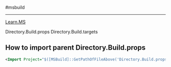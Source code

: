 #msbuild 

---

[Learn.MS](https://learn.microsoft.com/en-us/visualstudio/msbuild/customize-your-build?view=vs-2022)

Directory.Build.props 
Directory.Build.targets

## How to import parent Directory.Build.props

```xml
<Import Project="$([MSBuild]::GetPathOfFileAbove('Directory.Build.props', '$(MSBuildThisFileDirectory)../'))" />
```